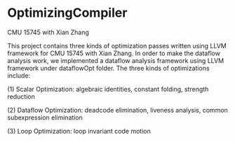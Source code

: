 # OptimizingCompiler
CMU 15745 with Xian Zhang

This project contains three kinds of optimization passes written using LLVM framework for CMU 15745 with Xian Zhang.
In order to make the dataflow analysis work, we implemented a dataflow analysis framework using LLVM framework under dataflowOpt folder.
The three kinds of optimizations include:

(1) Scalar Optimization: algebraic identities, constant folding, strength reduction

(2) Dataflow Optimization: deadcode elimination, liveness analysis, common subexpression elimination

(3) Loop Optimization: loop invariant code motion
